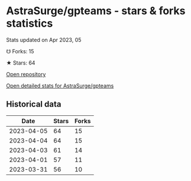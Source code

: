 # AstraSurge/gpteams - stars & forks statistics

Stats updated on Apr 2023, 05

☋ Forks: 15

★ Stars: 64

[Open repository](https://github.com/AstraSurge/gpteams)

[Open detailed stats for AstraSurge/gpteams](https://reviewgithub.com/rep/AstraSurge/gpteams)

## Historical data
| Date | Stars | Forks |
|------|-------|-------|
| 2023-04-05 | 64 | 15 | 
| 2023-04-04 | 64 | 15 | 
| 2023-04-03 | 61 | 14 | 
| 2023-04-01 | 57 | 11 | 
| 2023-03-31 | 56 | 10 | 

